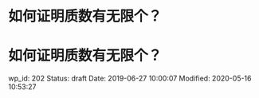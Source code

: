 # 如何证明质数有无限个？

<!--
ID: 241a5b5b-401a-4521-9027-533d85548074
Status: draft
Date: 2019-06-27T10:00:07
Modified: 2020-05-16T10:53:27
wp_id: 202
-->

# 如何证明质数有无限个？


wp_id: 202
Status: draft
Date: 2019-06-27 10:00:07
Modified: 2020-05-16 10:53:27


